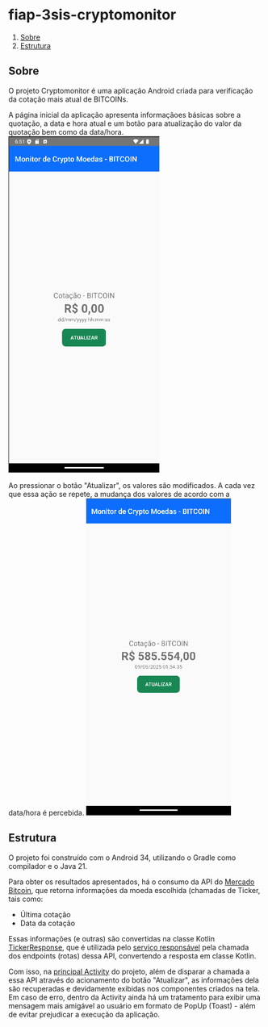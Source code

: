# fiap-3sis-cryptomonitor

1. [Sobre](#sobre)
2. [Estrutura](#estrutura)

## Sobre

O projeto Cryptomonitor é uma aplicação Android criada para verificação da cotação mais atual de BITCOINs.

A página inicial da aplicação apresenta informaçãoes básicas sobre a quotação, a data e hora atual e um botão para atualização do valor da quotação bem como da data/hora.
![inicial](./imgs/tela-inicial.png)


Ao pressionar o botão "Atualizar", os valores são modificados. A cada vez que essa ação se repete, a mudança dos valores de acordo com a data/hora é percebida.
![atualizado](./imgs/tela-cotacao-atualizada.png)

## Estrutura

O projeto foi construído com o Android 34, utilizando o Gradle como compilador e o Java 21.

Para obter os resultados apresentados, há o consumo da API do [Mercado Bitcoin](https://www.mercadobitcoin.net/), que retorna informações da moeda escolhida (chamadas de Ticker, tais como:
- Última cotação
- Data da cotação

Essas informações (e outras) são convertidas na classe Kotlin [TickerResponse](./app/src/main/java/jamilligioielli/com/github/cryptomonitor/TickerResponse.kt), que é utilizada pelo [serviço responsável](./app/src/main/java/jamilligioielli/com/github/cryptomonitor/MercadoBitcoinService.kt) pela chamada dos endpoints (rotas) dessa API, convertendo a resposta em classe Kotlin.

Com isso, na [principal Activity](./app/src/main/java/jamilligioielli/com/github/cryptomonitor/MainActivity.kt) do projeto, além de disparar a chamada a essa API através do acionamento do botão "Atualizar", as informações dela são recuperadas e devidamente exibidas nos componentes criados na tela.
Em caso de erro, dentro da Activity ainda há um tratamento para exibir uma mensagem mais amigável ao usuário em formato de PopUp (Toast) - além de evitar prejudicar a execução da aplicação.